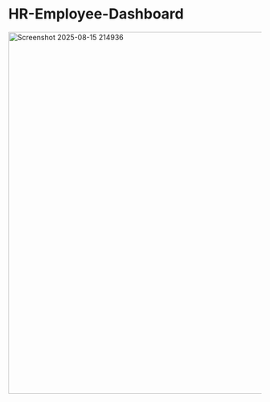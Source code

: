 # HR-Employee-Dashboard

<img width="1278" height="720" alt="Screenshot 2025-08-15 214936" src="https://github.com/user-attachments/assets/8a9b23e5-242c-4f82-a766-abfc1946fa09" />
